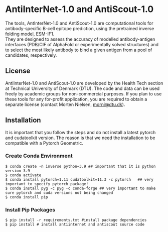 # AntiInterNet-1.0 and AntiScout-1.0
The tools, AntInterNet-1.0 and AntiScout-1.0 are computational tools for antibody-specific B-cell epitope prediction, using the pretrained inverse folding model, ESM-IF1.   
They are designed to assess the accuracy of modelled antibody-antigen interfaces (PDB/CIF of AlphaFold or experimentally solved structures) and to select the most likely antibody to bind a given antigen from a pool of candidates, respectively. 

## License
AntiInterNet-1.0 and AntiScout-1.0 are developed by the Health Tech section at Technical University of Denmark (DTU). The code and data can be used freely by academic groups for non-commercial purposes. If you plan to use these tools for any for-profit application, you are required to obtain a separate license (contact Morten Nielsen, morni@dtu.dk).

## Installation 
It is important that you follow the steps and do not install a latest pytorch and cudatoolkit version. 
The reason is that we need the installation to be compatible with a Pytorch Geometric.

### Create Conda Environment
```
$ conda create -n inverse python=3.9 ## important that it is python version 3.9
$ conda activate 
$ conda install pytorch=1.11 cudatoolkit=11.3 -c pytorch   ## very important to specify pytorch package!
$ conda install pyg -c pyg -c conda-forge ## very important to make sure pytorch and cuda versions not being changed
$ conda install pip
```
### Install Pip Packages 
```
$ pip install -r requirements.txt #install package dependencies
$ pip install # install antiinternet and antiscout source code
```
